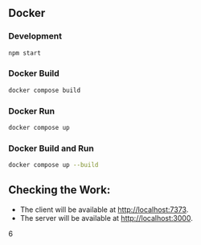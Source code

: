 ## Docker

### Development
```bash
npm start
```

### Docker Build
```bash
docker compose build
```

### Docker Run
```bash
docker compose up
```

### Docker Build and Run
```bash
docker compose up --build
```

## Checking the Work:

- The client will be available at [http://localhost:7373](http://localhost:7373).
- The server will be available at [http://localhost:3000](http://localhost:3000).

6